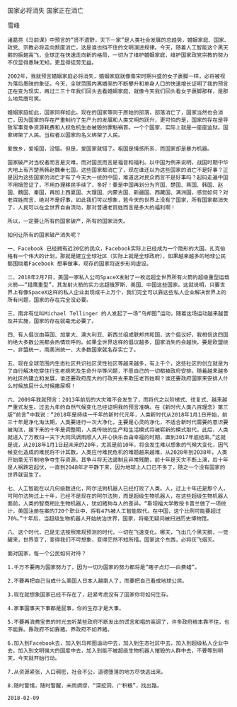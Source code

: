 国家必将消失 国家正在消亡

雪峰


    诸葛亮《马前课》中预言的“贤不遗野，天下一家”是人类社会发展的总趋势，婚姻家庭、国家、政党、宗教必将走向颓废消亡，这是谁也挡不住的文明演进规律。今天，随着人工智能这个黑天鹅的振翅高飞，全球正在快速走向新的格局，一切为了维护婚姻家庭，维护国家政党宗教的努力不仅显得愚昧无知，更显得徒劳无益。

    2002年，我就预言婚姻家庭必将消失，婚姻家庭就像南宋时期兴盛的女子裹脚一样，必将被视为落后愚昧的象征。今天，全球范围内离婚率的不断攀升和单身人口的快速增长证明了我的预言正在变为现实，再过二三十年我们回头去看婚姻家庭，就像今天我们回头看女子裹脚那样，是那么地荒唐可笑。

    婚姻家庭如此，国家同样如此。现在的国家等同于原始的部落，部落消亡了，国家当然也会消亡，因为国家的存在严重制约了生产力的发展和人类文明的跃升，更可怕的是，国家的存在是导致军事竞争资源耗费和人权危机生态被毁的罪魁祸首。一个个国家，实际上就是一座座监狱。国家绑架了人民。当权者以国家的名义绑架了人民。

    爱故乡，爱祖国，没错。但是，爱国家就错了。祖国是情感所系，而国家却是暴力机器。

    国家破产对当权者而言是灾难，而对国民而言是福音和福利。以中国为例来说明，战国时期中华大地上有齐楚燕韩赵魏秦七国，这些国家都消亡了，现在谁还以为这些国家的消亡不是好事？正是因为这些国家的消亡才有了今天大一统的中国，难道这对民众而言不是好事吗？起码走遍中国不用搞签证了，不用办理移民手续了，多好！要是中国再划分为齐国、楚国、燕国、韩国、赵国、魏国、秦国，再加上西夏国、大理国、内蒙古国、新疆国、西藏国、满洲国，感觉如何？对老百姓而言，绝对不是好事。如此我们可以想象，若今天的世界上没有了国家，所有国家都消失了，人民可以在全世界自由流动，那对普通老百姓而言是多大的福利啊！

    所以，一定要让所有的国家破产，所有的国家消失。

    如何让所有的国家破产消失呢？

    一、Facebook 已经拥有近20亿的民众，Facebook实际上已经成为一个隐形的大国。扎克伯格有一个伟大的计划，那就是建立全球社区（实际上就是全球政府），如果越来越多的地球公民都围绕着Facebook 想事做事，现存的国家将逐步形同虚设。

    二、2018年2月7日，美国一家私人公司SpaceX发射了一枚远超全世界所有火箭的超级重型运载火箭——“猎鹰重型”，其发射火箭的实力远超俄罗斯、美国、中国这些国家。这就说明，只要世界上有像SpaceX这样的私人企业出现成千上万个，我们完全可以靠这些私人企业解决世界上的所有问题，国家的存在完全没必要。

    三、南非有位叫Michael Tellinger 的人发起了一场“乌邦图”运动，随着这场运动越来越普及并实施，国家的存在就毫无必要了。

    四、有人倡议由英国、加拿大、澳大利亚、新西兰组成联邦共和国，这个倡议好，我相信这四国的绝大多数公民都会热情欢呼的。如果全世界这样的倡议越多，国家消失的会越快。要是欧盟统一，非盟统一，南美洲统一，大多数国家就名存实亡了。

    五、现在全球范围内生态社区共识社区灵性社区等越来越多，有上千个，这些社区的创立就是为了自行解决吃穿住行生老病死及生命升华等问题，不愿自己的一切都被政府安排。随着越来越多的社区的建立和发展，谁还要政府庞大的行政开支来欺压老百姓啊？谁还要政府国家来安排人什么时候放屁什么时候撒尿啊！

    六、2009年我就预言：2013年前后的大灾难不会发生了，而将代之以阶梯式、往复式、越来越严重式发生。过去九年的自然气候变化已经证明我的预言准确。在《新时代人类八百理念》第三版“前言”中我说：“2018年是持续一千年的新时代元年，人类新时代从2018年1月1日开始，前三十年是净化淘汰期，人类要进行一次大净化，主要是心灵的净化，不适合新时代需要的意识要被淘汰，接下来的十年是调整期，人类传统的生产和生活模式将被崭新的模式取代，此后，人类就进入了万教归一天下大同风调雨顺人人开心快乐自由幸福的时期，直到3017年底结束。”这就是说，从2018年1月1日起未来的20年，尤其是前10年，将会发生难以想象的气候大变化，因气候变化造成的难民将不计其数，人类应付难民危机的难题越来越难，从2028年到2038年，人类开始毫无节制地争夺生存资源，其争斗将无法遏制且异常残酷，前十年是天灾不断上演，后十年是人祸跌宕起伏，一直到2048年才平静下来，因为地球上人口已不多了，随之一个没有国家的世界就诞生了。

    七、人工智能在以几何级数进化，阿尔法狗机器人已经打败了人类。人，过上十年还是那个人，可阿尔法狗过上十年，已经不是现在的阿尔法狗，而是超级生物机器人，在这些超级生物机器人面前，人类的智商相比生物机器人，犹如猪狗与人的差异。“斯坦福大学教授卡普兰做了一项统计，美国注册在案的720个职业中，将有47%被人工智能取代。在中国，这个比例可能要超过70%。”十年后，当超级生物机器人开始统治世界，国家，将毫无疑问被扫进历史博物馆。

    八、这个时代，已是无法按照常规预测的时代，一切在飞速变化。哪天，飞出几个黑天鹅，一觉醒来，世界变了，变得我们不可想象，变得茫然不知所措，国家这个东西，必将灰飞烟灭。

    面对国家，每一个公民如何对待？

    1.千万不要再为国家努力了，因为一切为国家的努力都将是“瞎子点灯——白费蜡”。

    2.不要再把自己当成什么美国人日本人越南人了，而要把自己看成地球公民。

    3.现在就想象国家已经不存在了，赶紧考虑没有了国家你将如何生存。

    4.家事国事天下事都是屁事，你的生存才是大事。

    5.不要再浪费宝贵的时光去听某些政府不断发出的谎言和唱的高调了，许多政府根本靠不住，也不能靠。靠政府不如靠猪。养政府不如养猪。

    6.加入到Facebook去，加入到乌邦图运动中去，加入到生态社区中去，加入到超级私人企业中去，加入到文明强大的国度中去，加入到能不被超级生物机器人摧毁的人群中去，不要等到明天，今天就开始行动。

    7.从资源紧张，人口稠密，社会不公，道德堕落的地方尽快逃出来。

    8.随时警惕，随时警醒，未雨绸缪，“深挖洞，广积粮”，找出路。

    2018-02-09



